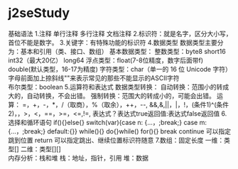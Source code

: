 # j2seStudy
基础语法
    1.注释 单行注释 多行注释 文档注释
    2.标识符：就是名字，区分大小写，首位不能是数字。
    3.关键字：有特殊功能的标识符
    4.数据类型
        数据类型主要分为：基本和引用（类、接口、数组）
        基本数据类型：
            整数类型：byte8 short16 int32（最大20亿） long64
            浮点类型：float(7-8位精度，数字后面带f) double(默认类型，16-17为精度)
            字符类型：char（单一的 16 位 Unicode 字符）
                字母前面加上捺斜线"\"来表示常见的那些不能显示的ASCII字符  
            布尔类型：boolean
    5.运算符和表达式
        数据类型转换：
            自动转换：范围小的转成大的，自动转换，不会出错。
            强制转换：范围大的转成小的，可能会出错。
        运算：
            =，+，-，*，/（取商），%（取余），++，--,
            &&,&,||，|，!，(条件1)^(条件2)，，>，<，==，>=，<=,!=,
            表达式？表达式true返回值:表达式false返回值
    6.选择和循环语句
        if(){}else{}
        switch(var){case n: {...，;break;} case m:{...，;break;} default:{}}
        while(){}  do{}while()
        for(){}
        break continue  可以指定跳到位置 return 可以指定跳出、继续位置标识符随意
    7.数组：固定长度
        一维：类型[]
        二维：类型[][]  
        内存分析：栈和堆
            栈：地址，指针，引用
            堆：数据